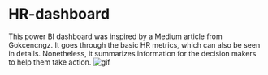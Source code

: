 # HR-dashboard
This power BI dashboard was inspired by a Medium article from Gokcencngz. It goes through the basic HR metrics, which can also be seen in details. Nonetheless, it summarizes information for the decision makers to help them take action.
![gif](https://github.com/MsNose/HR-dashboard/assets/140755549/3ab0779b-f6b5-4a42-ab9d-71d5049aef2c)
